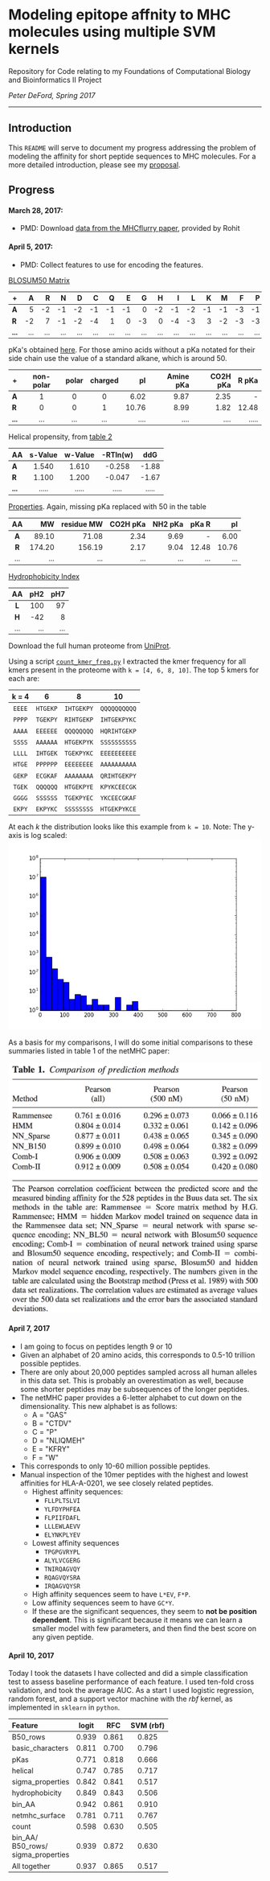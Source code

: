 # Modeling epitope affnity to MHC molecules using multiple SVM kernels

Repository for Code relating to my Foundations of Computational Biology and Bioinformatics II Project

_Peter DeFord, Spring 2017_

------------------------------------------------------------------------------------------------

## Introduction

This `README` will serve to document my progress addressing the problem of modeling the affinity for short peptide sequences to MHC molecules. For a more detailed introduction, please see my [proposal](DeFord_proposal.pdf).

## Progress

#### March 28, 2017:

* PMD: Download [data from the MHCflurry paper](https://www.dropbox.com/sh/t59rdyvna6tktd2/AAAGUFvx56jBhOngsXhrEnzaa?dl=0), provided by Rohit

#### April 5, 2017:

* PMD: Collect features to use for encoding the features.

[BLOSUM50 Matrix](https://www.ncbi.nlm.nih.gov/IEB/ToolBox/C_DOC/lxr/source/data/BLOSUM50)

|**+**|   A|   R|   N|   D|   C|   Q|   E|   G|   H|   I|   L|   K|   M|   F|   P|   S|   T|   W|   Y|   V|   B|   J|   Z|   X|   -|
|-----|---:|---:|---:|---:|---:|---:|---:|---:|---:|---:|---:|---:|---:|---:|---:|---:|---:|---:|---:|---:|---:|---:|---:|---:|---:|
|**A**|   5|  -2|  -1|  -2|  -1|  -1|  -1|   0|  -2|  -1|  -2|  -1|  -1|  -3|  -1|   1|   0|  -3|  -2|   0|  -2|  -2|  -1|  -1|  -5|
|**R**|  -2|   7|  -1|  -2|  -4|   1|   0|  -3|   0|  -4|  -3|   3|  -2|  -3|  -3|  -1|  -1|  -3|  -1|  -3|  -1|  -3|   0|  -1|  -5|
|**...**| ...| ...| ...| ...| ...| ...| ...| ...| ...| ...| ...| ...| ...| ...| ...| ...| ...| ...| ...| ...| ...| ...| ...| ...| ...|

pKa's obtained [here](http://academics.keene.edu/rblatchly/Chem220/hand/npaa/aawpka.htm).
For those amino acids without a pKa notated for their side chain
use the value of a standard alkane, which is around 50.

|**+**| non-polar | polar | charged |  pI   |Amine pKa|CO2H pKa| R pKa |
|-----|:---------:|:-----:|:-------:|------:|--------:|-------:|------:|
|**A**|    1      |   0   |    0    |  6.02 |  9.87   |  2.35  |     - |
|**R**|    0      |   0   |    1    | 10.76 |  8.99   |  1.82  | 12.48 |
|**...**|   ...     |  ...  |   ...   |  .... |  ....   |  ....  | ..... |

Helical propensity, from [table 2](https://www.ncbi.nlm.nih.gov/pmc/articles/PMC2142718/pdf/8061613.pdf)

| AA     | s-Value      | w-Value      | -RTln(w)        | ddG            |
|--------|:------------:|:------------:|:---------------:|:--------------:|
| **A**  | 1.540        | 1.610        | -0.258          | -1.88          |
| **R**  | 1.100        | 1.200        | -0.047          | -1.67          |
| **...**| .....        | .....        |  .....          | .....          |

[Properties](http://www.sigmaaldrich.com/life-science/metabolomics/learning-center/amino-acid-reference-chart.html#hydro).
Again, missing pKa replaced with 50 in the table

|AA   |  MW    |residue MW| CO2H pKa | NH2 pKa | pKa R  | pI    |
|:---:|-------:|--------:|---------:|--------:|-------:|------:|
|**A**|  89.10 |   71.08 | 2.34     |  9.69   | -      |  6.00 |
|**R**| 174.20 |  156.19 | 2.17     |  9.04   | 12.48  | 10.76 |
| ... |  ...   |    ...  | ...      |  ...    |  ...   |   ... |


[Hydrophobicity Index](http://www.sigmaaldrich.com/life-science/metabolomics/learning-center/amino-acid-reference-chart.html#hydro)

|AA   | pH2 |  pH7 |
|:---:|----:|-----:|
|**L**| 100 |   97 |
|**H**| -42 |    8 |
| ... | ... |  ... |

Download the full human proteome from [UniProt](http://www.uniprot.org/uniprot/?query=reviewed%3Ayes+AND+proteome%3Aup000005640).

Using a script [`count_kmer_freq.py`](scripts/count_kmer_freq.py) I extracted the kmer frequency for all kmers present in the proteome with `k = [4, 6, 8, 10]`. The top 5 kmers for each are:

| k = 4  | 6        | 8          | 10           |
|:------:|:--------:|:----------:|:------------:|
| `EEEE` | `HTGEKP` | `IHTGEKPY` | `QQQQQQQQQQ` |
| `PPPP` | `TGEKPY` | `RIHTGEKP` | `IHTGEKPYKC` |
| `AAAA` | `EEEEEE` | `QQQQQQQQ` | `HQRIHTGEKP` |
| `SSSS` | `AAAAAA` | `HTGEKPYK` | `SSSSSSSSSS` |
| `LLLL` | `IHTGEK` | `TGEKPYKC` | `EEEEEEEEEE` |
| `HTGE` | `PPPPPP` | `EEEEEEEE` | `AAAAAAAAAA` |
| `GEKP` | `ECGKAF` | `AAAAAAAA` | `QRIHTGEKPY` |
| `TGEK` | `QQQQQQ` | `HTGEKPYE` | `KPYKCEECGK` |
| `GGGG` | `SSSSSS` | `TGEKPYEC` | `YKCEECGKAF` |
| `EKPY` | `EKPYKC` | `SSSSSSSS` | `HTGEKPYKCE` |

At each _k_ the distribution looks like this example from `k = 10`. Note: The y-axis is log scaled:
![](output/freqdist_k10.png)

As a basis for my comparisons, I will do some initial comparisons to these summaries listed in table 1 of the netMHC paper:

<img src="images/netmhc_table1.png" width="600"/>

#### April 7, 2017

* I am going to focus on peptides length 9 or 10
* Given an alphabet of 20 amino acids, this corresponds to 0.5-10 trillion possible peptides.
* There are only about 20,000 peptides sampled across all human alleles in this data set. This is probably an overestimation as well, because some shorter peptides may be subsequences of the longer peptides.
* The netMHC paper provides a 6-letter alphabet to cut down on the dimensionality. This new alphabet is as follows:
  * A = "GAS"
  * B = "CTDV"
  * C = "P"
  * D = "NLIQMEH"
  * E = "KFRY"
  * F = "W"
* This corresponds to only 10-60 million possible peptides.
* Manual inspection of the 10mer peptides with the highest and lowest affinities for HLA-A-0201, we see closely related peptides.
  * Highest affinity sequences:
    - `FLLPLTSLVI` 
    - `YLFDYPHFEA`
    - `FLPIIFDAFL`
    - `LLLEWLAEVV`
    - `ELYNKPLYEV`
  * Lowest affinity sequences
    - `TPGPGVRYPL`
    - `ALYLVCGERG`
    - `TNIRQAGVQY`
    - `RQAGVQYSRA`
    - `IRQAGVQYSR`
  * High affinity sequences seem to have `L*EV`, `F*P`.
  * Low affinity sequences seem to have `GC*Y`.
  * If these are the significant sequences, they seem to __not be position dependent__. This is significant because it means we can learn a smaller model with few parameters, and then find the best score on any given peptide.

#### April 10, 2017

Today I took the datasets I have collected and did a simple classification test to assess baseline performance of each feature. I used ten-fold cross validation, and took the average AUC. As a start I used logistic regression, random forest, and a support vector machine with the _rbf_ kernel, as implemented in `sklearn` in `python`.


| Feature          | logit | RFC   | SVM (rbf) |
|:-----------------|:-----:|:-----:|:---------:|
| B50_rows         | 0.939 | 0.861 | 0.825     |
| basic_characters | 0.811 | 0.700 | 0.796     |
| pKas             | 0.771 | 0.818 | 0.666     |
| helical          | 0.747 | 0.785 | 0.717     |
| sigma_properties | 0.842 | 0.841 | 0.517     |
| hydrophobicity   | 0.849 | 0.843 | 0.506     |
| bin_AA           | 0.942 | 0.861 | 0.910     |
| netmhc_surface   | 0.781 | 0.711 | 0.767     |
| count            | 0.598 | 0.630 | 0.505     |
| bin_AA/<br/>B50_rows/<br/>sigma_properties | 0.939 | 0.872 | 0.630 |
| All together     | 0.937 | 0.865 | 0.517     |

